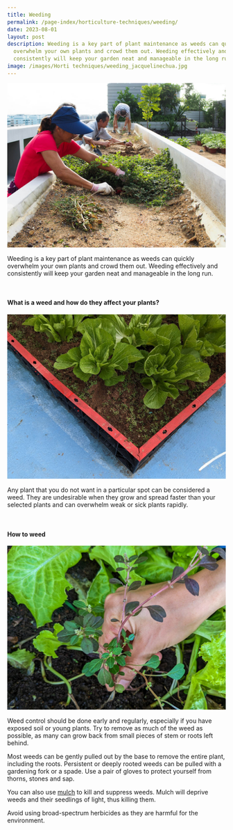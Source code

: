 ```yaml
---
title: Weeding
permalink: /page-index/horticulture-techniques/weeding/
date: 2023-08-01
layout: post
description: Weeding is a key part of plant maintenance as weeds can quickly
  overwhelm your own plants and crowd them out. Weeding effectively and
  consistently will keep your garden neat and manageable in the long run.
image: /images/Horti techniques/weeding_jacquelinechua.jpg
---
```

<section>
	<img title="Gardeners clearing weeds to prepare the ground for planting. Photo by Jacqueline Chua." src="/images/Gardeners/Weeding_JacChua.jpg">
	<p>Weeding is a key part of plant maintenance as weeds can quickly overwhelm your own plants and crowd them out. Weeding effectively and consistently will keep your garden neat and manageable in the long run.</p>
	<br>
</section>

<section>
	<h4>What is a weed and how do they affect your plants?</h4>
	<img title="Chinese mustard with some small weeds growing in the same planter bed. Photo by Jacqueline Chua." src="/images/Hardscapes/PegTray%20(2).jpg">
	<p>Any plant that you do not want in a particular spot can be considered a weed.  They are undesirable when they grow and spread faster than your selected plants and can overwhelm weak or sick plants rapidly.</p>
	<br>
</section>

<section>
	<h4>How to weed</h4>
	<img title="A gardener removing a weed from a bed of lettuce. Photo by Jacqueline Chua." src="/images/Horti%20techniques/weeding_jacquelinechua.jpg">
	<p>Weed control should be done early and regularly, especially if you have exposed soil or young plants. Try to remove as much of the weed as possible, as many can grow back from small pieces of stem or roots left behind.</p>
	<p>Most weeds can be gently pulled out by the base to remove the entire plant, including the roots. Persistent or deeply rooted weeds can be pulled with a gardening fork or a spade. Use a pair of gloves to protect yourself from thorns, stones and sap.</p>
	<p>You can also use <a href="/page-index/horticulture-techniques/mulching/">mulch</a> to kill and suppress weeds. Mulch will deprive weeds and their seedlings of light, thus killing them.</p>
	<p>Avoid using broad-spectrum herbicides as they are harmful for the environment.</p>
	<br>
</section>